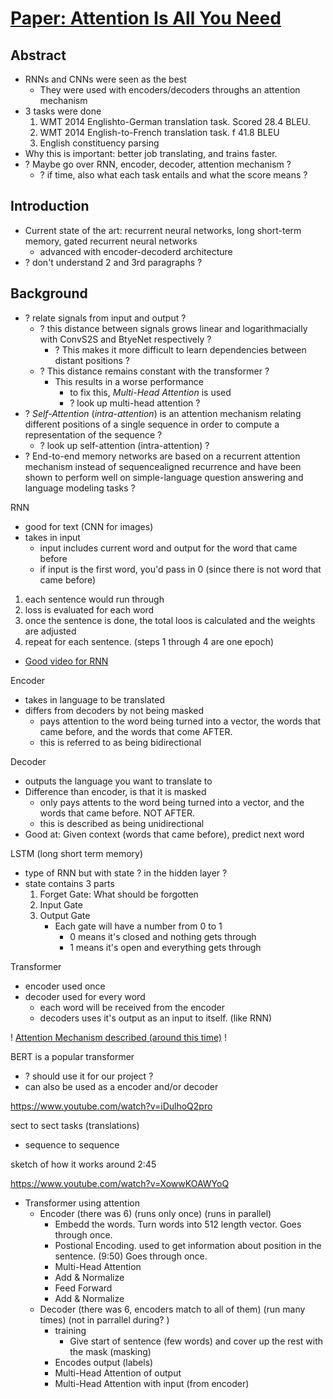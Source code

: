 # [Paper: Attention Is All You Need](https://arxiv.org/pdf/1706.03762v5.pdf)

## Abstract

* RNNs and CNNs were seen as the best
    * They were used with encoders/decoders throughs an attention mechanism
* 3 tasks were done
    1. WMT 2014 Englishto-German translation task. 
    Scored 28.4 BLEU.
    2. WMT 2014 English-to-French translation task. f 41.8 BLEU
    3. English constituency parsing
* Why this is important: better job translating, and trains faster.
* ? Maybe go over RNN, encoder, decoder, attention mechanism ?
    * ? if time, also what each task entails and what the score means ?


## Introduction
* Current state of the art: recurrent neural networks, long short-term memory, gated recurrent neural networks
    * advanced with encoder-decoderd architecture
* ? don't understand 2 and 3rd paragraphs ?

## Background
* ? relate signals from input and output ?
    * ? this distance between signals grows linear and logarithmacially with ConvS2S and BtyeNet respectively ?
        * ? This makes it more difficult to learn dependencies between distant positions ?
    * ? This distance remains constant with the transformer ?
        * This results in a worse performance
            * to fix this, *Multi-Head Attention* is used
            * ? look up multi-head attention ?
* ? *Self-Attention* (*intra-attention*) is an attention mechanism relating different positions of a single sequence in order to compute a representation of the sequence ?
    * ? look up self-attention (intra-attention) ?
* ? End-to-end memory networks are based on a recurrent attention mechanism instead of sequencealigned recurrence and have been shown to perform well on simple-language question answering and
language modeling tasks ?



RNN
* good for text (CNN for images)
* takes in input
    * input includes current word and output for the word that came before
    * if input is the first word, you'd pass in 0 (since there is not word that came before)
1. each sentence would run through
2. loss is evaluated for each word
3. once the sentence is done, the total loos is calculated and the weights are adjusted
4. repeat for each sentence. (steps 1 through 4 are one epoch)
* [Good video for RNN](https://www.youtube.com/watch?v=Y2wfIKQyd1I)

Encoder
* takes in language to be translated
* differs from decoders by not being masked
    * pays attention to the word being turned into a vector, the words that came before, and the words that come AFTER.
    * this is referred to as being bidirectional


Decoder 
* outputs the language you want to translate to
* Difference than encoder, is that it is masked
    * only pays attents to the word being turned into a vector, and the words that came before. NOT AFTER.
    * this is described as being unidirectional
* Good at: Given context (words that came before), predict next word

LSTM (long short term memory)
* type of RNN but with state ? in the hidden layer ?
* state contains 3 parts
    1. Forget Gate: What should be forgotten
    2. Input Gate
    3. Output Gate
        * Each gate will have a number from 0 to 1
            * 0 means it's closed and nothing gets through
            * 1 means it's open and everything gets through

Transformer
* encoder used once
* decoder used for every word 
    * each word will be received from the encoder
    * decoders uses it's output as an input to itself. (like RNN)



! [Attention Mechanism described (around this time)](https://youtu.be/WCUNPb-5EYI?t=1051) !

BERT is a popular transformer
* ? should use it for our project ?
* can also be used as a encoder and/or decoder

https://www.youtube.com/watch?v=iDulhoQ2pro

sect to sect tasks (translations)
- sequence to sequence

sketch of how it works around 2:45

https://www.youtube.com/watch?v=XowwKOAWYoQ

* Transformer using attention
    * Encoder (there was 6) (runs only once) (runs in parallel)
        * Embedd the words. Turn words into 512 length vector. Goes through once.
        * Postional Encoding. used to get information about position in the sentence. (9:50) Goes through once.
        * Multi-Head Attention
        * Add & Normalize
        * Feed Forward
        * Add & Normalize
    * Decoder (there was 6, encoders match to all of them) (run many times) (not in parrallel during? )
        * training
            * Give start of sentence (few words) and cover up the rest with the mask (masking)
        * Encodes output (labels)
        * Multi-Head Attention of output
        * Multi-Head Attention with input (from encoder)